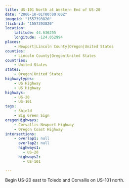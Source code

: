 ```yaml
---
title: US-101 North at Western End of US-20
date: "2006-10-01T00:00:00Z"
imageid: "1557393820"
flickrid: "1557393820"
location:
    latitude: 44.636255
    longitude: -124.052994
places:
    - Newport|Lincoln County|Oregon|United States
counties:
    - Lincoln County|Oregon|United States
countries:
    - United States
states:
    - Oregon|United States
highwaytypes:
    - US Highway
    - US Highway
highways:
    - US-20
    - US-101
tags:
    - Shield
    - Big Green Sign
oregonHighways:
    - Corvallis-Newport Highway
    - Oregon Coast Highway
intersections:
    - overlap1: null
      overlap2: null
      highways1:
        - US-20
      highways2:
        - US-101

---
```

Begin US-20 east to Toledo and Corvallis on US-101 north.